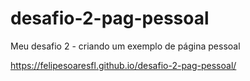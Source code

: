 # desafio-2-pag-pessoal
Meu desafio 2 - criando um exemplo de página pessoal

https://felipesoaresfl.github.io/desafio-2-pag-pessoal/
